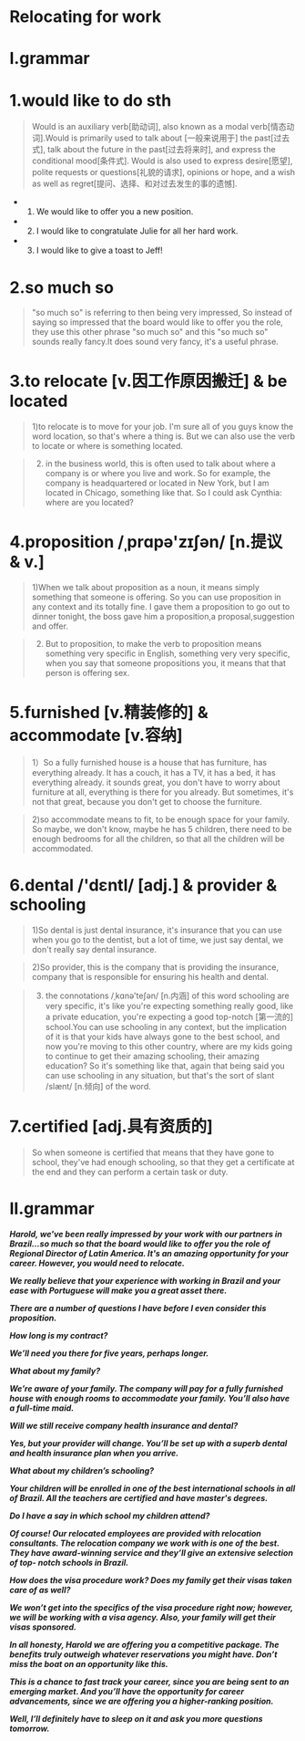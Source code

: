 # Relocating for work

# I.grammar
# 1.would like to do sth
> Would is an auxiliary verb[助动词], also known as a modal verb[情态动词].Would is primarily used to talk about [一般来说用于] the past[过去式], talk about the future in the past[过去将来时], and express the conditional mood[条件式]. Would is also used to express desire[愿望], polite requests or questions[礼貌的请求], opinions or hope, and a wish as well as regret[提问、选择、和对过去发生的事的遗憾]. 

- 1.  We would like to offer you a new position.

- 2. I would like to congratulate Julie for all her hard work.

- 3. I would like to give a toast to Jeff!

# 2.so much so 
> "so much so" is referring to then being very impressed, So instead of saying so impressed that the board would like to offer you the role, they use this other phrase "so much so" and this "so much so" sounds really fancy.It does sound very fancy, it's a useful phrase.

# 3.to relocate [v.因工作原因搬迁] & be located 
> 1)to relocate is to move for your job. I'm sure all of you guys know the word location, so that's where a thing is. But we can also use the verb to locate or where is something located.

> 2) in the business world, this is often used to talk about where a company is or where you live and work. So for example, the company is headquartered or located in New York, but I am located in Chicago, something like that. So I could ask Cynthia: where are you located?

# 4.proposition /ˌprɑpə'zɪʃən/ [n.提议 & v.]
> 1)When we talk about proposition as a noun, it means simply something that someone is offering. So you can use proposition in any context and its totally fine. I gave them a proposition to go out to dinner tonight, the boss gave him a proposition,a proposal,suggestion and offer.

> 2) But to proposition, to make the verb to proposition means something very specific in English, something very very specific, when you say that someone propositions you, it means that that person is offering sex.

# 5.furnished [v.精装修的] & accommodate [v.容纳]
> 1）So a fully furnished house is a house that has furniture, has everything already. It has a couch, it has a TV, it has a bed, it has everything already. it sounds great, you don't have to worry about furniture at all, everything is there for you already. But sometimes, it's not that great, because you don't get to choose the furniture.

> 2)so accommodate means to fit, to be enough space for your family. So maybe, we don't know, maybe he has 5 children, there need to be enough bedrooms for all the children, so that all the children will be accommodated.

# 6.dental  /'dɛntl/  [adj.]  &  provider  &  schooling 
> 1)So dental is just dental insurance, it's insurance that you can use when you go to the dentist, but a lot of time, we just say dental, we don't really say dental insurance.

> 2)So provider, this is the company that is providing the insurance, company that is responsible for ensuring his health and dental.

> 3) the connotations /ˌkɑnə'teʃən/ [n.内涵] of this word schooling are very specific, it's like you're expecting something really good, like a private education, you're expecting a good top-notch [第一流的] school.You can use schooling in any context, but the implication of it is that your kids have always gone to the best school, and now you're moving to this other country, where are my kids going to continue to get their amazing schooling, their amazing education? So it's something like that, again that being said you can use schooling in any situation, but that's the sort of slant  /slænt/ [n.倾向] of the word.

# 7.certified [adj.具有资质的]
> So when someone is certified that means that they have gone to school, they've had enough schooling, so that they get a certificate at the end and they can perform a certain task or duty.

















# II.grammar
***Harold, we've been really impressed by your work with our partners in Brazil…so much so that the board would like to offer you the role of Regional Director of Latin America. It's an amazing opportunity for your career. However, you would need to relocate.***

***We really believe that your experience with working in Brazil and your ease with Portuguese will make you a great asset there.***

***There are a number of questions I have before I even consider this proposition.***

***How long is my contract?***

***We’ll need you there for five years, perhaps longer.***

***What about my family?***

***We’re aware of your family. The company will pay for a fully furnished house with enough rooms to accommodate your family. You’ll also have a full-time maid.***

***Will we still receive company health insurance and dental?***

***Yes, but your provider will change. You’ll be set up with a superb dental and health insurance plan when you arrive.***

***What about my children’s schooling?***

***Your children will be enrolled in one of the best international schools in all of Brazil. All the teachers are certified and have master's degrees.***

***Do I have a say in which school my children attend?***

***Of course! Our relocated employees are provided with relocation consultants. The relocation company we work with is one of the best. They have award-winning service and they’ll give an extensive selection of top- notch schools in Brazil.***

***How does the visa procedure work? Does my family get their visas taken care of as well?***

***We won’t get into the specifics of the visa procedure right now; however, we will be working with a visa agency. Also, your family will get their visas sponsored.***

***In all honesty, Harold we are offering you a competitive package. The benefits truly outweigh whatever reservations you might have. Don’t miss the boat on an opportunity like this.***

***This is a chance to fast track your career, since you are being sent to an emerging market. And you’ll have the opportunity for career advancements, since we are offering you a higher-ranking position.***

***Well, I’ll definitely have to sleep on it and ask you more questions tomorrow.***